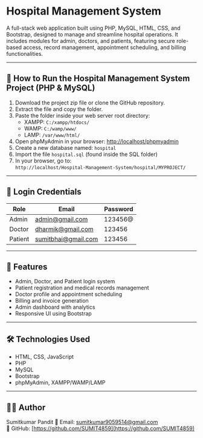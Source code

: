 
# Hospital Management System

A full-stack web application built using PHP, MySQL, HTML, CSS, and Bootstrap, designed to manage and streamline hospital operations. It includes modules for admin, doctors, and patients, featuring secure role-based access, record management, appointment scheduling, and billing functionalities.

---

## 🚀 How to Run the Hospital Management System Project (PHP & MySQL)

1. Download the project zip file or clone the GitHub repository.
2. Extract the file and copy the folder.
3. Paste the folder inside your web server root directory:
   - XAMPP: `C:/xampp/htdocs/`
   - WAMP: `C:/wamp/www/`
   - LAMP: `/var/www/html/`
4. Open phpMyAdmin in your browser: [http://localhost/phpmyadmin](http://localhost/phpmyadmin)
5. Create a new database named: `hospital`
6. Import the file `hospital.sql` (found inside the SQL folder)
7. In your browser, go to:  
   `http://localhost/Hospital-Management-System/hospital/MYPROJECT/`

---

## 🔐 Login Credentials

| Role    | Email                   | Password  |
|---------|-------------------------|-----------|
| Admin   | admin@gmail.com         | 123456@   |
| Doctor  | dharmik@gmail.com       | 123456    |
| Patient | sumitbhai@gmail.com     | 123456    |

---

## 🧩 Features

- Admin, Doctor, and Patient login system  
- Patient registration and medical records management  
- Doctor profile and appointment scheduling  
- Billing and invoice generation  
- Admin dashboard with analytics  
- Responsive UI using Bootstrap  

---

## 🛠️ Technologies Used

- HTML, CSS, JavaScript  
- PHP  
- MySQL  
- Bootstrap  
- phpMyAdmin, XAMPP/WAMP/LAMP

---

## 👨‍💻 Author

Sumitkumar Pandit
📧 Email: sumitkumar9059514@gmail.com  
🔗 GitHub: [https://github.com/SUMIT4859](https://github.com/SUMIT4859)


